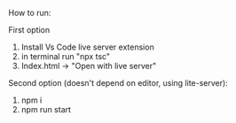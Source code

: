 How to run:

First option 

1. Install Vs Code live server extension
2. in terminal run "npx tsc"
3. Index.html -> "Open with live server"

Second option (doesn't depend on editor, using lite-server):

1. npm i
2. npm run start
